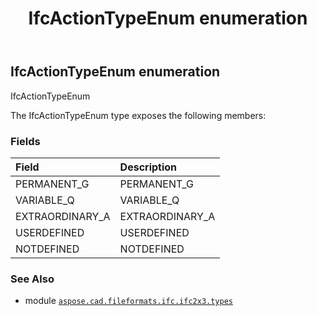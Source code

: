 ﻿---
title: IfcActionTypeEnum enumeration
second_title: Aspose.CAD for Python via .NET API References
description: 
type: docs
weight: 1650
url: /aspose.cad.fileformats.ifc.ifc2x3.types/ifcactiontypeenum/
is_root: false
---

## IfcActionTypeEnum enumeration

IfcActionTypeEnum



The IfcActionTypeEnum type exposes the following members:

### Fields
| Field | Description |
| :- | :- |
| PERMANENT_G | PERMANENT_G |
| VARIABLE_Q | VARIABLE_Q |
| EXTRAORDINARY_A | EXTRAORDINARY_A |
| USERDEFINED | USERDEFINED |
| NOTDEFINED | NOTDEFINED |



### See Also
* module [`aspose.cad.fileformats.ifc.ifc2x3.types`](..)
